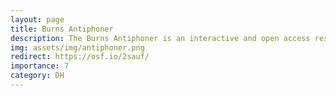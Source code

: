 ```yaml
---
layout: page
title: Burns Antiphoner
description: The Burns Antiphoner is an interactive and open access resource with a dynamic presentation layer through which content (metadata, music notation, textual incipits) and multimedia based on the encoded inventory and data from a 14th-century Franciscan antiphoner can be queried and viewed. The manuscript has 119 parchment folios with text and notation for antiphons and responsories for the entire annual calendar of saints’ days. 
img: assets/img/antiphoner.png
redirect: https://osf.io/2sauf/ 
importance: 7
category: DH
---
```

